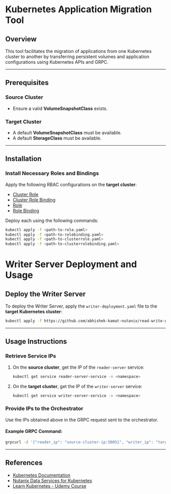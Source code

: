 # Kubernetes Application Migration Tool

## Overview  
This tool facilitates the migration of applications from one Kubernetes cluster to another by transferring persistent volumes and application configurations using Kubernetes APIs and GRPC.

---

## Prerequisites  

### Source Cluster  
- Ensure a valid **VolumeSnapshotClass** exists.

### Target Cluster  
- A default **VolumeSnapshotClass** must be available.  
- A default **StorageClass** must be available.  

---

## Installation  

### Install Necessary Roles and Bindings  
Apply the following RBAC configurations on the **target cluster**:  
- [Cluster Role](https://github.com/abhishek-kamat-nutanix/go-client/blob/master/k8s/clusterrole.yaml)  
- [Cluster Role Binding](https://github.com/abhishek-kamat-nutanix/go-client/blob/master/k8s/clusterrolebinding.yaml)  
- [Role](https://github.com/abhishek-kamat-nutanix/go-client/blob/master/k8s/role.yaml)  
- [Role Binding](https://github.com/abhishek-kamat-nutanix/go-client/blob/master/k8s/rolebinding.yaml)  

Deploy each using the following commands:

```bash
kubectl apply -f <path-to-role.yaml>
kubectl apply -f <path-to-rolebinding.yaml>
kubectl apply -f <path-to-clusterrole.yaml>
kubectl apply -f <path-to-clusterrolebinding.yaml>
```

# Writer Server Deployment and Usage

## Deploy the Writer Server

To deploy the Writer Server, apply the `writer-deployment.yaml` file to the **target Kubernetes cluster**:

```bash
kubectl apply -f https://github.com/abhishek-kamat-nutanix/read-write-grpc/blob/master/writer-deployment.yaml
```

---

## Usage Instructions

### Retrieve Service IPs

1. On the **source cluster**, get the IP of the `reader-server` service:

   ```bash
   kubectl get service reader-server-service -n <namespace>
   ```

2. On the **target cluster**, get the IP of the `writer-server` service:

   ```bash
   kubectl get service writer-server-service -n <namespace>
   ```

### Provide IPs to the Orchestrator

Use the IPs obtained above in the GRPC request sent to the orchestrator.

#### Example GRPC Command:

```bash
grpcurl -d '{"reader_ip": "source-cluster-ip:50051", "writer_ip": "target-cluster-ip:50051"}' -plaintext orchestrator-service-ip:port
```

---

## References

- [Kubernetes Documentation](https://kubernetes.io/docs/concepts)
- [Nutanix Data Services for Kubernetes](https://portal.nutanix.com/page/documents/details?targetId=Nutanix-Data-Services-for-Kubernetes-v1_2)
- [Learn Kubernetes - Udemy Course](https://nutanix.udemy.com/course/learn-kubernetes)
